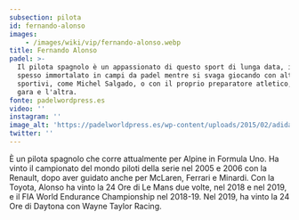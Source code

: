 ```yaml
---
subsection: pilota
id: fernando-alonso
images: 
    - /images/wiki/vip/fernando-alonso.webp
title: Fernando Alonso
padel: >-
  Il pilota spagnolo è un appassionato di questo sport di lunga data, infatti è
  spesso immortalato in campi da padel mentre si svaga giocando con altri
  sportivi, come Michel Salgado, o con il proprio preparatore atletico, tra una
  gara e l'altra.
fonte: padelwordpress.es
video: ''
instagram: ''
image_alt: 'https://padelworldpress.es/wp-content/uploads/2015/02/adidas-alonso.jpg'
twitter: ''
---
```

È un pilota spagnolo che corre attualmente per Alpine in Formula Uno. Ha vinto il campionato del mondo piloti della serie nel 2005 e 2006 con la Renault, dopo aver guidato anche per McLaren, Ferrari e Minardi. Con la Toyota, Alonso ha vinto la 24 Ore di Le Mans due volte, nel 2018 e nel 2019, e il FIA World Endurance Championship nel 2018-19. Nel 2019, ha vinto la 24 Ore di Daytona con Wayne Taylor Racing.